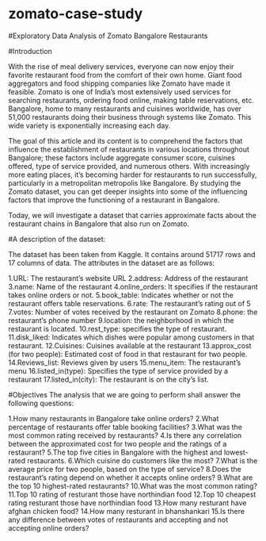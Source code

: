 # zomato-case-study
#Exploratory Data Analysis of Zomato Bangalore Restaurants

#Introduction

With the rise of meal delivery services, everyone can now enjoy their favorite restaurant food from the comfort of their own home. Giant food aggregators and food shipping companies like Zomato have made it feasible. Zomato is one of India’s most extensively used services for searching restaurants, ordering food online, making table reservations, etc. Bangalore, home to many restaurants and cuisines worldwide, has over 51,000 restaurants doing their business through systems like Zomato. This wide variety is exponentially increasing each day.

The goal of this article and its content is to comprehend the factors that influence the establishment of restaurants in various locations throughout Bangalore; these factors include aggregate consumer score, cuisines offered, type of service provided, and numerous others. With increasingly more eating places, it’s becoming harder for restaurants to run successfully, particularly in a metropolitan metropolis like Bangalore. By studying the Zomato dataset, you can get deeper insights into some of the influencing factors that improve the functioning of a restaurant in Bangalore.

Today, we will investigate a dataset that carries approximate facts about the restaurant chains in Bangalore that also run on Zomato.

#A description of the dataset:

The dataset has been taken from Kaggle. It contains around 51717 rows and 17 columns of data. The attributes in the dataset are as follows:

1.URL: The restaurant’s website URL
2.address: Address of the restaurant
3.name: Name of the restaurant
4.online_orders: It specifies if the restaurant takes online orders or not.
5.book_table: Indicates whether or not the restaurant offers table reservations.
6.rate: The restaurant’s rating out of 5
7.votes: Number of votes received by the restaurant on Zomato
8.phone: the restaurant’s phone number
9.location: the neighborhood in which the restaurant is located.
10.rest_type: specifies the type of restaurant.
11.disk_liked: Indicates which dishes were popular among customers in that restaurant.
12.Cuisines: Cuisines available at the restaurant
13.approx_cost (for two people): Estimated cost of food in that restaurant for two people.
14.Reviews_list: Reviews given by users
15.menu_item: The restaurant’s menu
16.listed_in(type): Specifies the type of service provided by a restaurant
17.listed_in(city): The restaurant is on the city’s list.


#Objectives
The analysis that we are going to perform shall answer the following questions:

1.How many restaurants in Bangalore take online orders?
2.What percentage of restaurants offer table booking facilities?
3.What was the most common rating received by restaurants?
4.Is there any correlation between the approximated cost for two people and the ratings of a restaurant?
5.The top five cities in Bangalore with the highest and lowest-rated restaurants.
6.Which cuisine do customers like the most?
7.What is the average price for two people, based on the type of service?
8.Does the restaurant’s rating depend on whether it accepts online orders?
9.What are the top 10 highest-rated restaurants?
10.What was the most common rating?
11.Top 10 rating of resturant those have northindian food
12.Top 10 cheapest rating resturant those have northindian food
13.How many resturant have afghan chicken food?
14.How many resturant in bhanshankari
15.Is there any difference between votes of restaurants and accepting and not accepting online orders?
